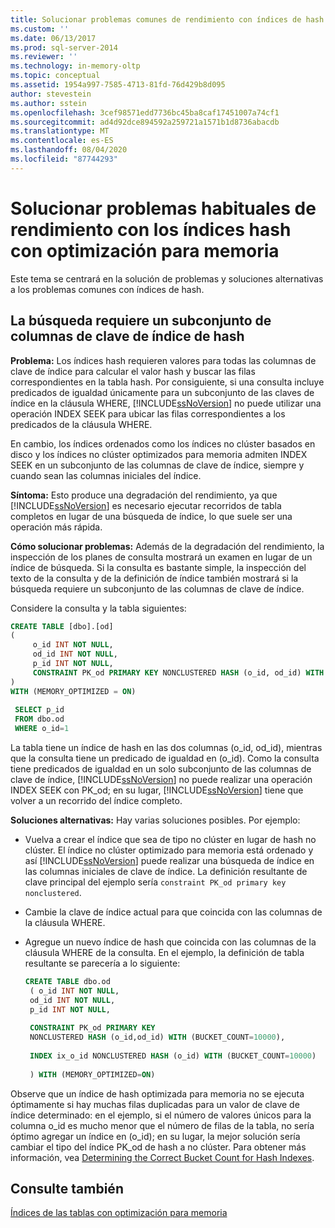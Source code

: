 ```yaml
---
title: Solucionar problemas comunes de rendimiento con índices de hash optimizados para memoria | Microsoft Docs
ms.custom: ''
ms.date: 06/13/2017
ms.prod: sql-server-2014
ms.reviewer: ''
ms.technology: in-memory-oltp
ms.topic: conceptual
ms.assetid: 1954a997-7585-4713-81fd-76d429b8d095
author: stevestein
ms.author: sstein
ms.openlocfilehash: 3cef98571edd7736bc45ba8caf17451007a74cf1
ms.sourcegitcommit: ad4d92dce894592a259721a1571b1d8736abacdb
ms.translationtype: MT
ms.contentlocale: es-ES
ms.lasthandoff: 08/04/2020
ms.locfileid: "87744293"
---
```

# <a name="troubleshooting-common-performance-problems-with-memory-optimized-hash-indexes"></a>Solucionar problemas habituales de rendimiento con los índices hash con optimización para memoria
  Este tema se centrará en la solución de problemas y soluciones alternativas a los problemas comunes con índices de hash.  
  
## <a name="search-requires-a-subset-of-hash-index-key-columns"></a>La búsqueda requiere un subconjunto de columnas de clave de índice de hash  
 **Problema:** Los índices hash requieren valores para todas las columnas de clave de índice para calcular el valor hash y buscar las filas correspondientes en la tabla hash. Por consiguiente, si una consulta incluye predicados de igualdad únicamente para un subconjunto de las claves de índice en la cláusula WHERE, [!INCLUDE[ssNoVersion](../includes/ssnoversion-md.md)] no puede utilizar una operación INDEX SEEK para ubicar las filas correspondientes a los predicados de la cláusula WHERE.  
  
 En cambio, los índices ordenados como los índices no clúster basados en disco y los índices no clúster optimizados para memoria admiten INDEX SEEK en un subconjunto de las columnas de clave de índice, siempre y cuando sean las columnas iniciales del índice.  
  
 **Síntoma:** Esto produce una degradación del rendimiento, ya que [!INCLUDE[ssNoVersion](../includes/ssnoversion-md.md)] es necesario ejecutar recorridos de tabla completos en lugar de una búsqueda de índice, lo que suele ser una operación más rápida.  
  
 **Cómo solucionar problemas:** Además de la degradación del rendimiento, la inspección de los planes de consulta mostrará un examen en lugar de un índice de búsqueda. Si la consulta es bastante simple, la inspección del texto de la consulta y de la definición de índice también mostrará si la búsqueda requiere un subconjunto de las columnas de clave de índice.  
  
 Considere la consulta y la tabla siguientes:  
  
```sql  
CREATE TABLE [dbo].[od]  
(  
     o_id INT NOT NULL,  
     od_id INT NOT NULL,  
     p_id INT NOT NULL,  
     CONSTRAINT PK_od PRIMARY KEY NONCLUSTERED HASH (o_id, od_id) WITH (BUCKET_COUNT = 10000)  
)  
WITH (MEMORY_OPTIMIZED = ON)  
  
 SELECT p_id  
 FROM dbo.od  
 WHERE o_id=1  
```  
  
 La tabla tiene un índice de hash en las dos columnas (o_id, od_id), mientras que la consulta tiene un predicado de igualdad en (o_id). Como la consulta tiene predicados de igualdad en un solo subconjunto de las columnas de clave de índice, [!INCLUDE[ssNoVersion](../includes/ssnoversion-md.md)] no puede realizar una operación INDEX SEEK con PK_od; en su lugar, [!INCLUDE[ssNoVersion](../includes/ssnoversion-md.md)] tiene que volver a un recorrido del índice completo.  
  
 **Soluciones alternativas:** Hay varias soluciones posibles. Por ejemplo:  
  
-   Vuelva a crear el índice que sea de tipo no clúster en lugar de hash no clúster. El índice no clúster optimizado para memoria está ordenado y así [!INCLUDE[ssNoVersion](../includes/ssnoversion-md.md)] puede realizar una búsqueda de índice en las columnas iniciales de clave de índice. La definición resultante de clave principal del ejemplo sería `constraint PK_od primary key nonclustered`.  
  
-   Cambie la clave de índice actual para que coincida con las columnas de la cláusula WHERE.  
  
-   Agregue un nuevo índice de hash que coincida con las columnas de la cláusula WHERE de la consulta. En el ejemplo, la definición de tabla resultante se parecería a lo siguiente:  
  
    ```sql  
    CREATE TABLE dbo.od  
     ( o_id INT NOT NULL,  
     od_id INT NOT NULL,  
     p_id INT NOT NULL,  
  
     CONSTRAINT PK_od PRIMARY KEY   
     NONCLUSTERED HASH (o_id,od_id) WITH (BUCKET_COUNT=10000),  
  
     INDEX ix_o_id NONCLUSTERED HASH (o_id) WITH (BUCKET_COUNT=10000)  
  
     ) WITH (MEMORY_OPTIMIZED=ON)  
    ```  
  
 Observe que un índice de hash optimizada para memoria no se ejecuta óptimamente si hay muchas filas duplicadas para un valor de clave de índice determinado: en el ejemplo, si el número de valores únicos para la columna o_id es mucho menor que el número de filas de la tabla, no sería óptimo agregar un índice en (o_id); en su lugar, la mejor solución sería cambiar el tipo del índice PK_od de hash a no clúster. Para obtener más información, vea [Determining the Correct Bucket Count for Hash Indexes](../relational-databases/indexes/indexes.md).  
  
## <a name="see-also"></a>Consulte también  
 [Índices de las tablas con optimización para memoria](../relational-databases/in-memory-oltp/memory-optimized-tables.md)  
  
  
